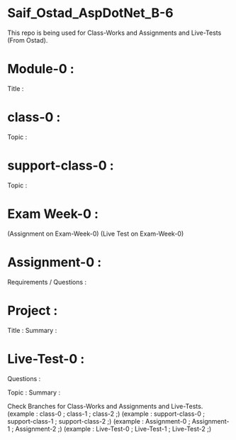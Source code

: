 # Saif_Ostad_AspDotNet_B-6
This repo is being used for Class-Works and Assignments and Live-Tests (From Ostad).


# Module-0 :
Title : 
 
# class-0 :
Topic : 


# support-class-0 :
Topic : 


# Exam Week-0 : 
(Assignment on Exam-Week-0)
(Live Test on Exam-Week-0)


# Assignment-0 :
Requirements / Questions : 

# Project :
Title : 
Summary : 


# Live-Test-0 :
Questions : 

Topic : 
Summary : 


Check Branches for Class-Works and Assignments and Live-Tests.
(example : class-0 ; class-1 ; class-2 ;)
(example : support-class-0 ; support-class-1 ; support-class-2 ;)
(example : Assignment-0 ; Assignment-1 ; Assignment-2 ;)
(example : Live-Test-0 ; Live-Test-1 ; Live-Test-2 ;)
